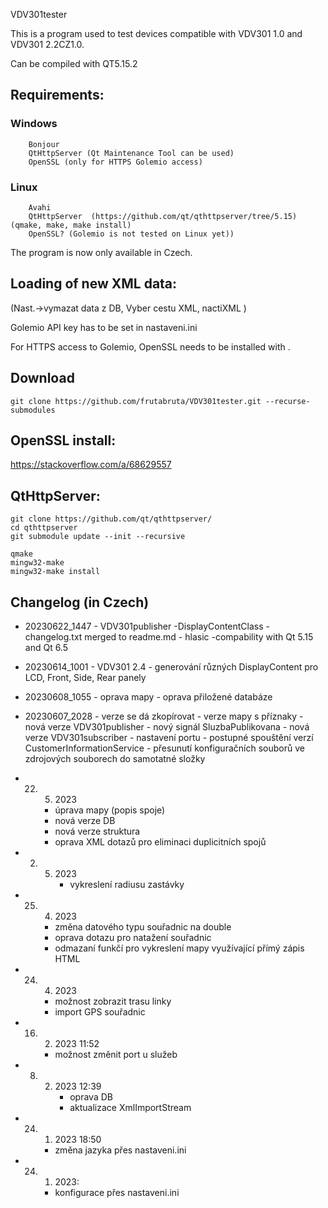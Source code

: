  VDV301tester

This is a program used to test devices compatible with VDV301 1.0 and VDV301 2.2CZ1.0.

Can be compiled with QT5.15.2
## Requirements:
### Windows
        Bonjour
        QtHttpServer (Qt Maintenance Tool can be used)
        OpenSSL (only for HTTPS Golemio access)
### Linux
        Avahi
        QtHttpServer  (https://github.com/qt/qthttpserver/tree/5.15) (qmake, make, make install)
        OpenSSL? (Golemio is not tested on Linux yet))

The program is now only available in Czech.

## Loading of new XML data:
 (Nast.->vymazat data z DB, Vyber cestu XML, nactiXML  )

 Golemio API key has to be set in nastaveni.ini

For HTTPS access to Golemio, OpenSSL needs to be installed with .

## Download
`git clone https://github.com/frutabruta/VDV301tester.git --recurse-submodules`

## OpenSSL install:
https://stackoverflow.com/a/68629557

## QtHttpServer:
```
git clone https://github.com/qt/qthttpserver/
cd qthttpserver
git submodule update --init --recursive
```

```
qmake
mingw32-make
mingw32-make install
```

## Changelog (in Czech)
- 20230622_1447
        - VDV301publisher
                -DisplayContentClass
        - changelog.txt merged to readme.md
        - hlasic
                -compability with Qt 5.15 and Qt 6.5        

- 20230614_1001
        - VDV301 2.4
                - generování různých DisplayContent pro LCD, Front, Side, Rear panely
- 20230608_1055
        - oprava mapy
        - oprava přiložené databáze 
- 20230607_2028
        - verze se dá zkopírovat
        - verze mapy s příznaky
        - nová verze VDV301publisher
               - nový signál SluzbaPublikovana
        - nová verze VDV301subscriber
                - nastavení portu
        - postupné spouštění verzí CustomerInformationService
        - přesunutí konfiguračních souborů ve zdrojových souborech do samotatné složky


- 22. 5. 2023
        - úprava mapy (popis spoje)
        - nová verze DB
        - nová verze struktura
        - oprava XML dotazů  pro eliminaci duplicitních spojů

- 2. 5. 2023
        - vykreslení radiusu zastávky

- 25. 4. 2023
        - změna datového typu souřadnic na double
        - oprava dotazu pro natažení souřadnic
        - odmazaní funkčí pro vykreslení mapy využívající přímý zápis HTML

- 24. 4. 2023
        - možnost zobrazit trasu linky
        - import GPS souřadnic

- 16. 2. 2023 11:52
        - možnost změnit port u služeb

- 8. 2. 2023 12:39
        - oprava DB
        - aktualizace XmlImportStream

- 24. 1. 2023 18:50

        - změna jazyka přes nastaveni.ini

- 24. 1. 2023:
        - konfigurace přes nastaveni.ini